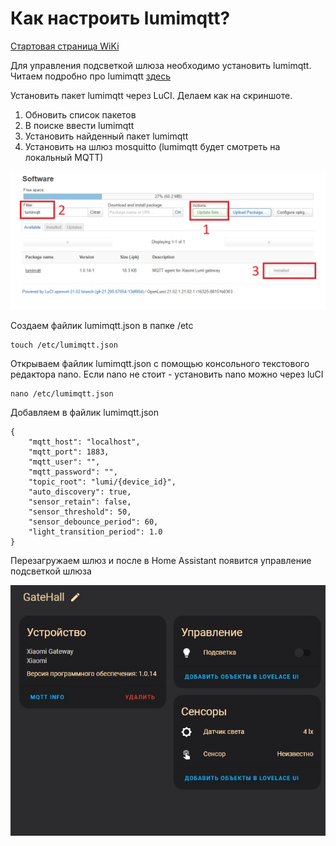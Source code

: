 # Как настроить lumimqtt?

[Стартовая страница WiKi](https://github.com/DivanX10/wiki#readme)

Для управления подсветкой шлюза необходимо установить lumimqtt. Читаем подробно про lumimqtt [здесь](https://github.com/openlumi/lumimqtt)

Установить пакет lumimqtt через LuCI. Делаем как на скриншоте.
1. Обновить список пакетов
1. В поиске ввести lumimqtt
1. Установить найденный пакет lumimqtt
1. Установить на шлюз mosquitto (lumimqtt будет смотреть на локальный MQTT)

![lumimqtt](https://github.com/DivanX10/Openwrt-scripts-for-gateway-zhwg11lm/blob/main/image/install-lumimqtt.jpg)

Создаем файлик lumimqtt.json в папке /etc
```
touch /etc/lumimqtt.json
```

Открываем файлик lumimqtt.json c помощью консольного текстового редактора nano. Если nano не стоит - установить nano можно через luCI
```
nano /etc/lumimqtt.json
```

Добавляем в файлик lumimqtt.json
```
{
    "mqtt_host": "localhost",
    "mqtt_port": 1883,
    "mqtt_user": "",
    "mqtt_password": "",
    "topic_root": "lumi/{device_id}",
    "auto_discovery": true,
    "sensor_retain": false,
    "sensor_threshold": 50,
    "sensor_debounce_period": 60,
    "light_transition_period": 1.0
}
```

Перезагружаем шлюз и после в Home Assistant появится управление подсветкой шлюза

![Gateway Home Assistant](https://github.com/DivanX10/Openwrt-scripts-for-gateway-zhwg11lm/blob/main/image/Gateway%20Home%20Assistant.jpg)
